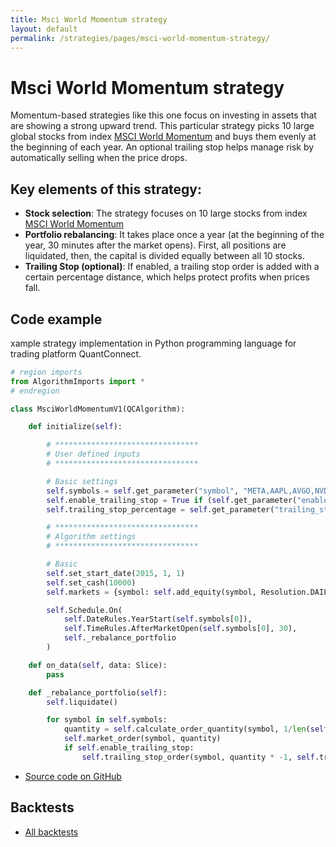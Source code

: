 ```yaml
---
title: Msci World Momentum strategy
layout: default
permalink: /strategies/pages/msci-world-momentum-strategy/
---
```


# Msci World Momentum strategy

Momentum-based strategies like this one focus on investing in assets that are showing a strong upward trend. This particular strategy picks 10 large global stocks from index [MSCI World Momentum](https://www.msci.com/indexes/index/703755) and buys them evenly at the beginning of each year. An optional trailing stop helps manage risk by automatically selling when the price drops.

## Key elements of this strategy:

* **Stock selection**: The strategy focuses on 10 large stocks from index [MSCI World Momentum](https://www.msci.com/indexes/index/703755)
* **Portfolio rebalancing**: It takes place once a year (at the beginning of the year, 30 minutes after the market opens). First, all positions are liquidated, then, the capital is divided equally between all 10 stocks.
* **Trailing Stop (optional)**: If enabled, a trailing stop order is added with a certain percentage distance, which helps protect profits when prices fall.

## Code example
xample strategy implementation in Python programming language for trading platform QuantConnect.

```python
# region imports
from AlgorithmImports import *
# endregion

class MsciWorldMomentumV1(QCAlgorithm):

    def initialize(self):

        # ********************************
        # User defined inputs
        # ********************************

        # Basic settings
        self.symbols = self.get_parameter("symbol", "META,AAPL,AVGO,NVDA,JPM,WMT,BRK.B,COST,LLY,NFLX").split(",")
        self.enable_trailing_stop = True if (self.get_parameter("enable_trailing_stop", "False") == "True") else False
        self.trailing_stop_percentage = self.get_parameter("trailing_stop_percentage", 0.3)

        # ********************************
        # Algorithm settings
        # ********************************

        # Basic
        self.set_start_date(2015, 1, 1)
        self.set_cash(10000)
        self.markets = {symbol: self.add_equity(symbol, Resolution.DAILY) for symbol in self.symbols}

        self.Schedule.On(
            self.DateRules.YearStart(self.symbols[0]),
            self.TimeRules.AfterMarketOpen(self.symbols[0], 30),
            self._rebalance_portfolio
        )

    def on_data(self, data: Slice):
        pass

    def _rebalance_portfolio(self):
        self.liquidate()

        for symbol in self.symbols:
            quantity = self.calculate_order_quantity(symbol, 1/len(self.symbols))
            self.market_order(symbol, quantity)
            if self.enable_trailing_stop:
                self.trailing_stop_order(symbol, quantity * -1, self.trailing_stop_percentage, True)
```

* [Source code on GitHub](https://github.com/GeorgeFreelanceDeveloper/trend-follow.io/blob/master/strategies/trend-follow/MsciWorldMomentum/scripts/msci_world_momentum.py)

## Backtests
* [All backtests](../../../backtests/)



